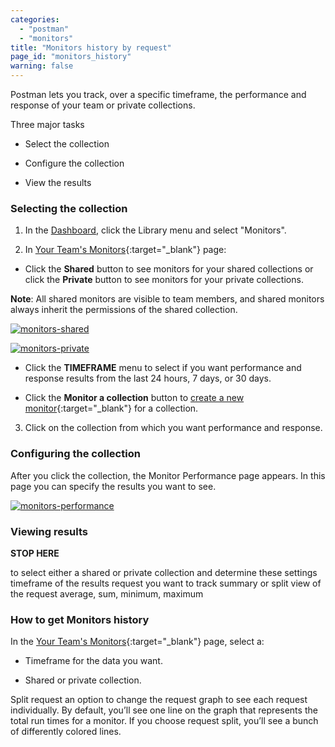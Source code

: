 ```yaml
---
categories:
  - "postman"
  - "monitors"
title: "Monitors history by request"
page_id: "monitors_history"
warning: false
---
```


Postman lets you track, over a specific timeframe, the performance and response of your team or private collections. 

Three major tasks

* Select the collection

* Configure the collection

* View the results


### Selecting the collection


1. In the [Dashboard](https://{{site.pm.gs}}), click the Library menu and select "Monitors".

2. In [Your Team's Monitors](https://monitor.getpostman.com/){:target="_blank"} page:

  * Click the **Shared** button to see monitors for your shared collections or click the **Private** button to see monitors for your private collections. 

**Note**: All shared monitors are visible to team members, and shared monitors always inherit the permissions of the shared collection.

[![monitors-shared](https://s3.amazonaws.com/postman-static-getpostman-com/postman-docs/monitorHistory-monitorsWebPage.png)](https://s3.amazonaws.com/postman-static-getpostman-com/postman-docs/monitorHistory-monitorsWebPage.png)

[![monitors-private ](https://s3.amazonaws.com/postman-static-getpostman-com/postman-docs/monitor-private-view.png)](https://s3.amazonaws.com/postman-static-getpostman-com/postman-docs/monitor-private-view.png)

  * Click the **TIMEFRAME** menu to select if you want performance and response results from the last
24 hours, 7 days, or 30 days.

  * Click the **Monitor a collection** button to [create a new monitor](/docs/postman/monitors/setting_up_monitor){:target="_blank"} for a collection.
  
  <ol start="3">
  <li>Click on the collection from which you want performance and response.</li>
  </ol>

### Configuring the collection

After you click the collection, the Monitor Performance page appears. In this page you can specify the results you want to see.

[![monitors-performance ](https://s3.amazonaws.com/postman-static-getpostman-com/postman-docs/monitorPerformance-main.png)](https://s3.amazonaws.com/postman-static-getpostman-com/postman-docs/monitorPerformance-main.png)








### Viewing results

**STOP HERE**

to select either a shared or private collection and determine these settings
timeframe of the results
request you want to track
summary or split view of the request
average, sum, minimum, maximum








### How to get Monitors history

In the [Your Team's Monitors](https://monitor.getpostman.com/){:target="_blank"} page, select a:

* Timeframe for the data you want.

* Shared or private collection.



Split request
an option to change the request graph to see each request individually. By default, you’ll see one line on the graph that represents the total run times for a monitor. If you choose request split, you’ll see a bunch of differently colored lines.






